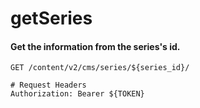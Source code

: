 getSeries
===========

#### Get the information from the series's id.

```http
GET /content/v2/cms/series/${series_id}/

# Request Headers
Authorization: Bearer ${TOKEN}
```